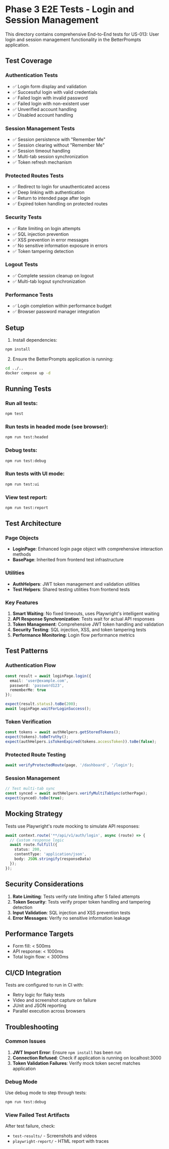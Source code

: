 # Phase 3 E2E Tests - Login and Session Management

This directory contains comprehensive End-to-End tests for US-013: User login and session management functionality in the BetterPrompts application.

## Test Coverage

### Authentication Tests
- ✅ Login form display and validation
- ✅ Successful login with valid credentials
- ✅ Failed login with invalid password
- ✅ Failed login with non-existent user
- ✅ Unverified account handling
- ✅ Disabled account handling

### Session Management Tests
- ✅ Session persistence with "Remember Me"
- ✅ Session clearing without "Remember Me"
- ✅ Session timeout handling
- ✅ Multi-tab session synchronization
- ✅ Token refresh mechanism

### Protected Routes Tests
- ✅ Redirect to login for unauthenticated access
- ✅ Deep linking with authentication
- ✅ Return to intended page after login
- ✅ Expired token handling on protected routes

### Security Tests
- ✅ Rate limiting on login attempts
- ✅ SQL injection prevention
- ✅ XSS prevention in error messages
- ✅ No sensitive information exposure in errors
- ✅ Token tampering detection

### Logout Tests
- ✅ Complete session cleanup on logout
- ✅ Multi-tab logout synchronization

### Performance Tests
- ✅ Login completion within performance budget
- ✅ Browser password manager integration

## Setup

1. Install dependencies:
```bash
npm install
```

2. Ensure the BetterPrompts application is running:
```bash
cd ../..
docker compose up -d
```

## Running Tests

### Run all tests:
```bash
npm test
```

### Run tests in headed mode (see browser):
```bash
npm run test:headed
```

### Debug tests:
```bash
npm run test:debug
```

### Run tests with UI mode:
```bash
npm run test:ui
```

### View test report:
```bash
npm run test:report
```

## Test Architecture

### Page Objects
- **LoginPage**: Enhanced login page object with comprehensive interaction methods
- **BasePage**: Inherited from frontend test infrastructure

### Utilities
- **AuthHelpers**: JWT token management and validation utilities
- **Test Helpers**: Shared testing utilities from frontend tests

### Key Features
1. **Smart Waiting**: No fixed timeouts, uses Playwright's intelligent waiting
2. **API Response Synchronization**: Tests wait for actual API responses
3. **Token Management**: Comprehensive JWT token handling and validation
4. **Security Testing**: SQL injection, XSS, and token tampering tests
5. **Performance Monitoring**: Login flow performance metrics

## Test Patterns

### Authentication Flow
```typescript
const result = await loginPage.login({
  email: 'user@example.com',
  password: 'password123',
  rememberMe: true
});

expect(result.status).toBe(200);
await loginPage.waitForLoginSuccess();
```

### Token Verification
```typescript
const tokens = await authHelpers.getStoredTokens();
expect(tokens).toBeTruthy();
expect(authHelpers.isTokenExpired(tokens.accessToken)).toBe(false);
```

### Protected Route Testing
```typescript
await verifyProtectedRoute(page, '/dashboard', '/login');
```

### Session Management
```typescript
// Test multi-tab sync
const synced = await authHelpers.verifyMultiTabSync(otherPage);
expect(synced).toBe(true);
```

## Mocking Strategy

Tests use Playwright's route mocking to simulate API responses:

```typescript
await context.route('**/api/v1/auth/login', async (route) => {
  // Custom response logic
  await route.fulfill({
    status: 200,
    contentType: 'application/json',
    body: JSON.stringify(responseData)
  });
});
```

## Security Considerations

1. **Rate Limiting**: Tests verify rate limiting after 5 failed attempts
2. **Token Security**: Tests verify proper token handling and tampering detection
3. **Input Validation**: SQL injection and XSS prevention tests
4. **Error Messages**: Verify no sensitive information leakage

## Performance Targets

- Form fill: < 500ms
- API response: < 1000ms
- Total login flow: < 3000ms

## CI/CD Integration

Tests are configured to run in CI with:
- Retry logic for flaky tests
- Video and screenshot capture on failure
- JUnit and JSON reporting
- Parallel execution across browsers

## Troubleshooting

### Common Issues

1. **JWT Import Error**: Ensure `npm install` has been run
2. **Connection Refused**: Check if application is running on localhost:3000
3. **Token Validation Failures**: Verify mock token secret matches application

### Debug Mode

Use debug mode to step through tests:
```bash
npm run test:debug
```

### View Failed Test Artifacts

After test failure, check:
- `test-results/` - Screenshots and videos
- `playwright-report/` - HTML report with traces